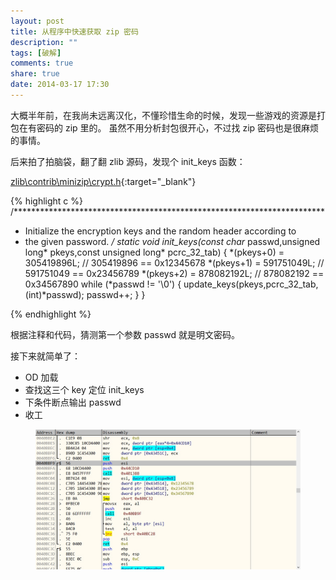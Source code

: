 ```yaml
---
layout: post
title: 从程序中快速获取 zip 密码
description: ""
tags: [破解]
comments: true
share: true
date: 2014-03-17 17:30
---
```


大概半年前，在我尚未远离汉化，不懂珍惜生命的时候，发现一些游戏的资源是打包在有密码的 zip 里的。
虽然不用分析封包很开心，不过找 zip 密码也是很麻烦的事情。

后来拍了拍脑袋，翻了翻 zlib 源码，发现个 init_keys 函数：

[zlib\contrib\minizip\crypt.h](https://github.com/madler/zlib/blob/master/contrib/minizip/crypt.h#L66){:target="_blank"}

{% highlight c %}
/***********************************************************************
 * Initialize the encryption keys and the random header according to
 * the given password.
 */
static void init_keys(const char* passwd,unsigned long* pkeys,const unsigned long* pcrc_32_tab)
{
    *(pkeys+0) = 305419896L;    // 305419896 == 0x12345678
    *(pkeys+1) = 591751049L;    // 591751049 == 0x23456789
    *(pkeys+2) = 878082192L;    // 878082192 == 0x34567890
    while (*passwd != '\0') {
        update_keys(pkeys,pcrc_32_tab,(int)*passwd);
        passwd++;
    }
}

{% endhighlight %}

根据注释和代码，猜测第一个参数 passwd 就是明文密码。

接下来就简单了：

* OD 加载
* 查找这三个 key 定位 init_keys
* 下条件断点输出 passwd
* 收工

<figure>
    <img src="/images/posts/find-zip-password-example-rar-zip-sfx-32.jpg" alt="">
</figure>
